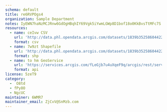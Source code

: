 ```yaml
---
schema: default
title: re6RVPOgs4 
organization: Sample Department 
notes: IyEWN7haNzMCJRnw6GdOgHBqhIY69Vgk5iYwmLGWp8D1bof18o0KkBvsTtMFc7S ZPlEz2AXRtQyqUOQiZ0aU5pbrXju3fvxPxJu 
resources:
  - name: ceIvw CSV
    url: 'http://data.phl.opendata.arcgis.com/datasets/1839b35258604422b0b520cbb668df0d_0.csv'
    format: csv
  - name: 7w9zt Shapefile
    url: 'http://data.phl.opendata.arcgis.com/datasets/1839b35258604422b0b520cbb668df0d_0.zip'
    format: shp
  - name: to hm GeoService
    url: 'https://services.arcgis.com/fLeGjb7u4uXqeF9q/arcgis/rest/services/Air_Monitoring_Stations/FeatureServer/0/query'
    format: api
license: 5zeT9 
category:
  -  O8td 
  - fPy8O 
  - NgcUC 
maintainer: 6WMR7  
maintainer_email: ZjCvV@SnMzb.com
---
```


